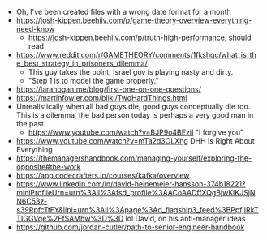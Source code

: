 - Oh, I've been created files with a wrong date format for a month
- https://josh-kippen.beehiiv.com/p/game-theory-overview-everything-need-know
	- https://josh-kippen.beehiiv.com/p/truth-high-performance, should read
- https://www.reddit.com/r/GAMETHEORY/comments/1fkshqc/what_is_the_best_strategy_in_prisoners_dilemma/
	- This guy takes the point, Israel gov is playing nasty and dirty.
	- "Step 1 is to model the game properly."
- https://larahogan.me/blog/first-one-on-one-questions/
- https://martinfowler.com/bliki/TwoHardThings.html
- Unrealistically when all bad guys die, good guys conceptually die too. This is a dilemma, the bad person today is perhaps a very good man in the past.
	- https://www.youtube.com/watch?v=BJP9o4BEziI "I forgive you"
- https://www.youtube.com/watch?v=mTa2d3OLXhg DHH Is Right About Everything
- https://themanagershandbook.com/managing-yourself/exploring-the-opposite#the-work
- https://app.codecrafters.io/courses/kafka/overview
- https://www.linkedin.com/in/david-heinemeier-hansson-374b18221?miniProfileUrn=urn%3Ali%3Afsd_profile%3AACoAADffXQgBjwKlKJSjNN6C53z-s39RpfcTtFY&lipi=urn%3Ali%3Apage%3Ad_flagship3_feed%3BPpfjIRkTTIGGVqe%2FfSAMhw%3D%3D lol David, on his anti-manager ideas
- https://github.com/jordan-cutler/path-to-senior-engineer-handbook